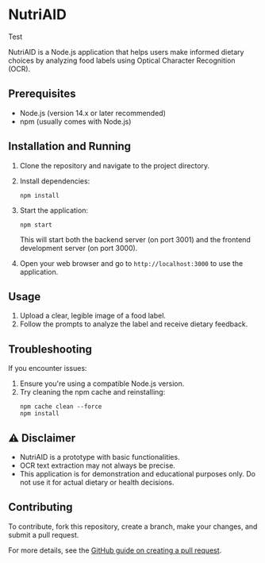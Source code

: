 # NutriAID

Test

NutriAID is a Node.js application that helps users make informed dietary choices by analyzing food labels using Optical Character Recognition (OCR).

## Prerequisites

- Node.js (version 14.x or later recommended)
- npm (usually comes with Node.js)

## Installation and Running

1. Clone the repository and navigate to the project directory.

2. Install dependencies:
   ```
   npm install
   ```

3. Start the application:
   ```
   npm start
   ```

   This will start both the backend server (on port 3001) and the frontend development server (on port 3000).

4. Open your web browser and go to `http://localhost:3000` to use the application.

## Usage

1. Upload a clear, legible image of a food label.
2. Follow the prompts to analyze the label and receive dietary feedback.

## Troubleshooting

If you encounter issues:

1. Ensure you're using a compatible Node.js version.
2. Try cleaning the npm cache and reinstalling:
   ```
   npm cache clean --force
   npm install
   ```

## ⚠️ Disclaimer

- NutriAID is a prototype with basic functionalities.
- OCR text extraction may not always be precise.
- This application is for demonstration and educational purposes only. Do not use it for actual dietary or health decisions.

## Contributing

To contribute, fork this repository, create a branch, make your changes, and submit a pull request.

For more details, see the [GitHub guide on creating a pull request](https://help.github.com/en/github/collaborating-with-issues-and-pull-requests/creating-a-pull-request).